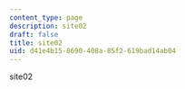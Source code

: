 ```yaml
---
content_type: page
description: site02
draft: false
title: site02
uid: d41e4b15-8690-408a-85f2-619bad14ab04
---
```

site02